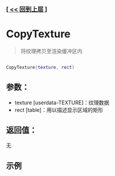 ### [[ << 回到上层 ]](index.md)

# CopyTexture

> 将纹理拷贝至渲染缓冲区内

```lua

CopyTexture(texture, rect)

```

## 参数：

+ texture [userdata-TEXTURE]：纹理数据
+ rect [table]：用以描述显示区域的矩形

## 返回值：

无

## 示例

```lua

```
